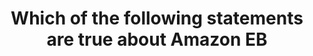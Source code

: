 ---
layout: answer
title: "Which of the following statements are true about Amazon EB"
blurb: "You can attach multiple EBS volumes to a single instance. The volume and instance must be in the same Availability Zone. Learn more about Amazon EBS i"
quid: 206
---